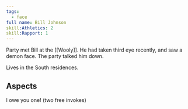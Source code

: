 ```yaml
---
tags:
  - face
full name: Bill Johnson
skill:Athletics: 2
skill:Rapport: 1
---
```

Party met Bill at the [[Wooly]]. He had taken third eye recently, and saw a demon face. The party talked him down.

Lives in the South residences.
## Aspects
I owe you one! (two free invokes)

